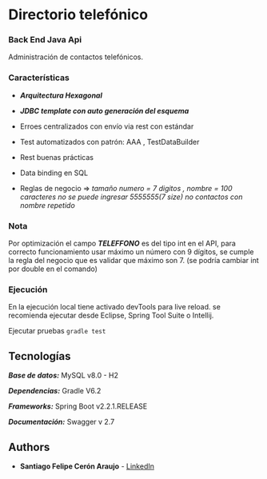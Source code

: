# Directorio telefónico
### Back End Java Api

Administración de contactos telefónicos.

### Características
* ***Arquitectura Hexagonal***
* ***JDBC template con auto generación del esquema***

* Erroes centralizados con envío via rest con estándar
* Test automatizados con patrón: AAA , TestDataBuilder
* Rest buenas prácticas
* Data binding en SQL
* Reglas de negocio => 
*tamaño numero = 7 digitos , nombre = 100 caracteres*
*no se puede ingresar 5555555(7 size)*
*no contactos con nombre repetido*

### Nota
Por optimización el campo ***TELEFFONO*** es del tipo int en el API, para correcto funcionamiento usar máximo un número con 9 dígitos,
se cumple la regla del negocio que es validar que máximo son 7. (se podría cambiar int por double en el comando)

### Ejecución
En la ejecución local tiene activado devTools para live reload. se recomienda ejecutar desde Eclipse, Spring Tool Suite o Intellij.

Ejecutar pruebas
```gradle test```

## Tecnologías

***Base de datos:*** MySQL v8.0 - H2

***Dependencias:*** Gradle V6.2 

***Frameworks:*** Spring Boot v2.2.1.RELEASE

***Documentación:*** Swagger v 2.7

## Authors

*   **Santiago Felipe Cerón Araujo** - [LinkedIn](https://www.linkedin.com/in/santiago-ceron-araujo)
